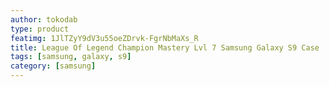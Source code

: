 ```yaml
---
author: tokodab
type: product
featimg: 1JlTZyY9dV3u55oeZDrvk-FgrNbMaXs_R
title: League Of Legend Champion Mastery Lvl 7 Samsung Galaxy S9 Case
tags: [samsung, galaxy, s9]
category: [samsung]
---
```


